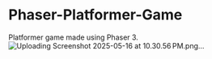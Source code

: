 # Phaser-Platformer-Game
Platformer game made using Phaser 3.
![Uploading Screenshot 2025-05-16 at 10.30.56 PM.png…]()
